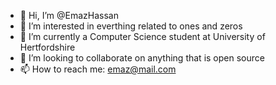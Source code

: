 - 👋 Hi, I’m @EmazHassan
- 👀 I’m interested in everthing related to ones and zeros
- 🌱 I’m currently a Computer Science student at University of Hertfordshire
- 💞️ I’m looking to collaborate on anything that is open source
- 📫 How to reach me: emaz@mail.com

<!---
EmazHassan/EmazHassan is a ✨ special ✨ repository because its `README.md` (this file) appears on your GitHub profile.
You can click the Preview link to take a look at your changes.
--->
